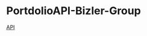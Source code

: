 # PortdolioAPI-Bizler-Group
<a href="https://www.postman.com/collections/165d1e26a7d8850ee23c">API</a>
